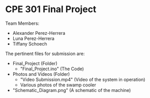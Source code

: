 # CPE 301 Final Project

Team Members:
- Alexander Perez-Herrera
- Luna Perez-Herrera
- Tiffany Schoech

The pertinent files for submission are:
- Final_Project (Folder)
    - "Final_Project.ino" (The Code)
- Photos and Videos (Folder)
    - "Video Submission.mp4" (Video of the system in operation)
    - Various photos of the swamp cooler
- "Schematic_Diagram.png" (A schematic of the machine)